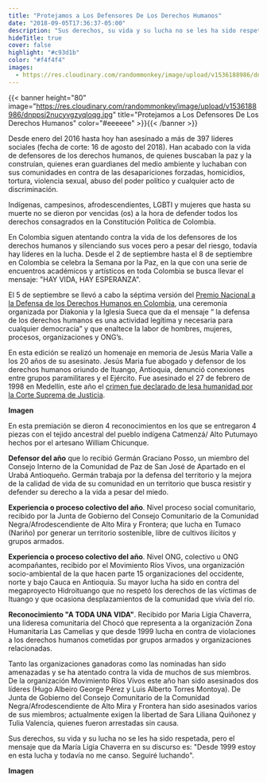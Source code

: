 ```yaml
---
title: "Protejamos a Los Defensores De Los Derechos Humanos"
date: "2018-09-05T17:36:37-05:00"
description: "Sus derechos, su vida y su lucha no se les ha sido respetada, pero el mensaje que da María Ligia Chaverra en su discurso es: “Desde 1999 estoy en esta lucha y todavía no me canso. Seguiré luchando”."
hideTitle: true
cover: false
highlight: "#c93d1b"
color: "#f4f4f4"
images:
  - https://res.cloudinary.com/randommonkey/image/upload/v1536188986/dnppsj2nucyvgzyqloqg.jpg
---
```


{{< banner height="80" image="https://res.cloudinary.com/randommonkey/image/upload/v1536188986/dnppsj2nucyvgzyqloqg.jpg" title="Protejamos a Los Defensores De Los Derechos Humanos" color="#eeeeee" >}}{{< /banner >}}

Desde enero del 2016 hasta hoy han asesinado a más de 397 líderes sociales (fecha de corte: 16 de agosto del 2018). Han acabado con la vida de defensores de los derechos humanos, de quienes buscaban la paz y la construían, quienes eran guardianes del medio ambiente y luchaban con sus comunidades en contra de las desapariciones forzadas, homicidios, tortura, violencia sexual, abuso del poder político y cualquier acto de discriminación.

Indígenas, campesinos, afrodescendientes, LGBTI y mujeres que hasta su muerte no se dieron por vencidas (os) a la hora de defender todos los derechos consagrados en la Constitución Política de Colombia.

En Colombia siguen atentando contra la vida de los defensores de los derechos humanos y silenciando sus voces pero a pesar del riesgo, todavía hay líderes en la lucha. Desde el 2 de septiembre hasta el 8 de septiembre en Colombia se celebra la Semana por la Paz, en la que con una serie de encuentros académicos y artísticos en toda Colombia se busca llevar el mensaje: "HAY VIDA, HAY ESPERANZA".

El 5 de septiembre se llevó a cabo la séptima versión del [Premio Nacional a la Defensa de los Derechos Humanos en Colombia](https://www.premiodefensorescolombia.org/), una ceremonia organizada por Diakonia y la Iglesia Sueca que da el mensaje “ la defensa de los derechos humanos es una actividad legítima y necesaria para cualquier democracia” y que enaltece la labor de hombres, mujeres, procesos, organizaciones y ONG’s.

En esta edición se realizó un homenaje en memoria de Jesús Maria Valle a los 20 años de su asesinato. Jesús Maria fue abogado y defensor de los derechos humanos oriundo de Ituango, Antioquia, denunció conexiones entre grupos paramilitares y el Ejército. Fue asesinado el 27 de febrero de 1998 en Medellín, este año el [crimen fue declarado de lesa humanidad por la Corte Suprema de Justicia](https://www.elespectador.com/noticias/judicial/declaran-de-lesa-humanidad-masacres-del-aro-y-la-granja-y-el-homicidio-de-jesus-maria-valle-articulo-791899).

**Imagen**

En esta premiación se dieron 4 reconocimientos en los que se entregaron 4 piezas con el tejido ancestral del pueblo indígena Catmenzá/ Alto Putumayo hechos por el artesano William Chicunque.

**Defensor del año** que lo recibió Germán Graciano Posso, un miembro del Consejo Interno de la Comunidad de Paz de San José de Apartado en el Urabá Antioqueño. Germán trabaja por la defensa del territorio y la mejora de la calidad de vida de su comunidad en un territorio que busca resistir y defender su derecho a la vida a pesar del miedo.

**Experiencia o proceso colectivo del año**. Nivel proceso social comunitario, recibido por la Junta de Gobierno del Consejo Comunitario de la Comunidad Negra/Afrodescendiente de Alto Mira y Frontera; que lucha en Tumaco (Nariño) por generar un territorio sostenible, libre de cultivos ilícitos y grupos armados.

**Experiencia o proceso colectivo del año**. Nivel ONG, colectivo u ONG acompañantes, recibido por el Movimiento Ríos Vivos, una organización socio-ambiental de la que hacen parte 15 organizaciones del occidente, norte y bajo Cauca en Antioquia. Su mayor lucha ha sido en contra del megaproyecto Hidroituango que no respetó los derechos de las víctimas de Ituango y que ocasiona desplazamientos de la comunidad que vivía del río.

**Reconocimiento "A TODA UNA VIDA"**. Recibido por Maria Ligia Chaverra, una lideresa comunitaria del Chocó que representa a la organización Zona Humanitaria Las Camelias y que desde 1999 lucha en contra de violaciones a los derechos humanos cometidas por grupos armados y organizaciones relacionadas.

Tanto las organizaciones ganadoras como las nominadas han sido amenazadas y se ha atentado contra la vida de muchos de sus miembros. De la organización Movimiento Ríos Vivos este año han sido asesinados dos líderes (Hugo Albeiro George Pérez y Luis Alberto Torres Montoya). De Junta de Gobierno del Consejo Comunitario de la Comunidad Negra/Afrodescendiente de Alto Mira y Frontera han sido asesinados varios de sus miembros; actualmente exigen la libertad de Sara Liliana Quiñonez y Tulia Valencia, quienes fueron arrestadas sin causa.

Sus derechos, su vida y su lucha no se les ha sido respetada, pero el mensaje que da María Ligia Chaverra en su discurso es: "Desde 1999 estoy en esta lucha y todavía no me canso. Seguiré luchando".

**Imagen**
